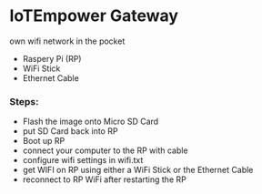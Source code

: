 # IoTEmpower Gateway

own wifi network in the pocket

- Raspery Pi (RP)
- WiFi Stick
- Ethernet Cable

### Steps:
- Flash the image onto Micro SD Card
- put SD Card back into RP
- Boot up RP
- connect your computer to the RP with cable
- configure wifi settings in wifi.txt
- get WIFI on RP using either a WiFi Stick or the Ethernet Cable
- reconnect to RP WiFi after restarting the RP